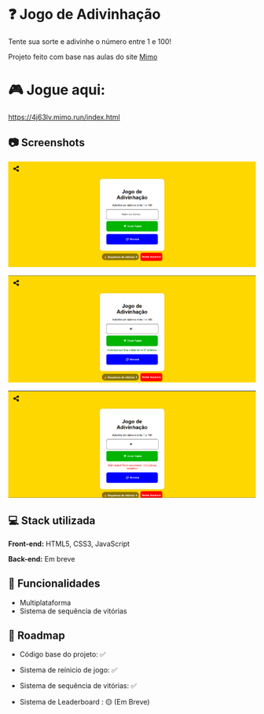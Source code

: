 
# ❓ Jogo de Adivinhação

Tente sua sorte e adivinhe o número entre 1 e 100!

Projeto feito com base nas aulas do site [Mimo](https://mimo.org)


# 🎮 Jogue aqui:

<a href="https://4j63lv.mimo.run/index.html" target="_blank">https://4j63lv.mimo.run/index.html</a>



## 📷 Screenshots

![Imagem1](https://github.com/jpjotz/jogo-de-adivinhacao/blob/main/projeto/images/Captura%20de%20tela%202025-09-14%20134529.png?raw=true)

![Imagem2](https://github.com/jpjotz/jogo-de-adivinhacao/blob/main/projeto/images/image%20copy.png?raw=true)

![Imagem3](https://github.com/jpjotz/jogo-de-adivinhacao/blob/main/projeto/images/image.png?raw=true)
## 💻 Stack utilizada

**Front-end:** HTML5, CSS3, JavaScript

**Back-end:** Em breve


## 🔧 Funcionalidades

- Multiplataforma
- Sistema de sequência de vitórias



## 🎯 Roadmap

- Código base do projeto: ✅
- Sistema de reínicio de jogo: ✅
- Sistema de sequência de vitórias: ✅


- Sistema de Leaderboard : 🟡 (Em Breve)
